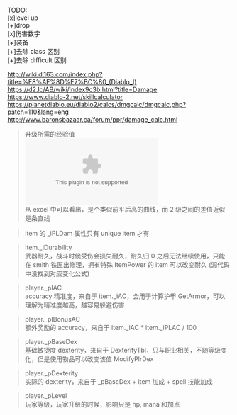 TODO:  
[x]level up  
[+]drop  
[x]伤害数字  
[+]装备  
[+]去除 class 区别  
[+]去除 difficult 区别  

http://wiki.d.163.com/index.php?title=%E8%AF%8D%E7%BC%80_(Diablo_I)
https://d2.lc/AB/wiki/index9c3b.html?title=Damage  
https://www.diablo-2.net/skillcalculator  
https://planetdiablo.eu/diablo2/calcs/dmgcalc/dmgcalc.php?patch=110&lang=eng
http://www.baronsbazaar.ca/forum/ppr/damage_calc.html  

> 升级所需的经验值  
![excel](./../../Raw/diablo_%E7%BB%8F%E9%AA%8C%E5%80%BC.xlsx)  
从 excel 中可以看出，是个类似前平后高的曲线，而 2 级之间的差值近似是条直线  

> item 的 _iPLDam 属性只有 unique item 才有

> item._iDurability  
武器耐久，战斗时候受伤会损失耐久，耐久归 0 之后无法继续使用，只能在 smith 铁匠出修理，拥有特殊 ItemPower 的 item 可以改变耐久
(源代码中没找到对应变化公式)

> player._pIAC  
accuracy 精准度，来自于 item._iAC，会用于计算护甲 GetArmor，可以理解为精准度越高，越容易躲避伤害  

> player._pIBonusAC  
额外奖励的 accuracy，来自于 item._iAC * item._iPLAC / 100

> player._pBaseDex  
基础敏捷度 dexterity，来自于 DexterityTbl，只与职业相关，不随等级变化，但是使用物品可以改变该值 ModifyPlrDex  

> player._pDexterity  
实际的 dexterity，来自于 _pBaseDex + item 加成 + spell 技能加成  

> player._pLevel  
玩家等级，玩家升级的时候，影响只是 hp, mana 和加点  





